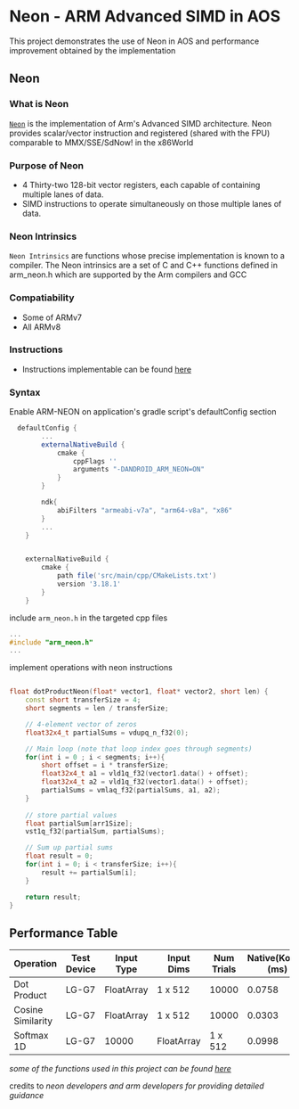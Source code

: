 # Neon - ARM Advanced SIMD in AOS
This project demonstrates the use of Neon in AOS and performance improvement obtained by the implementation

## Neon
### What is Neon
[`Neon`](https://developer.arm.com/documentation/102467/0100/What-is-Neon-?lang=en) is the implementation of Arm's Advanced SIMD architecture. 
Neon provides scalar/vector instruction and registered (shared with the FPU) comparable to MMX/SSE/SdNow! in the x86World

### Purpose of Neon
* 4 Thirty-two 128-bit vector registers, each capable of containing multiple lanes of data.
* SIMD instructions to operate simultaneously on those multiple lanes of data.

### Neon Intrinsics
`Neon Intrinsics` are functions whose precise implementation is known to a compiler. 
The Neon intrinsics are a set of C and C++ functions defined in arm_neon.h which are supported by the Arm compilers and GCC

### Compatiability
- Some of ARMv7
- All ARMv8

### Instructions
- Instructions implementable can be found [here](https://developer.arm.com/architectures/instruction-sets/intrinsics)

### Syntax
Enable ARM-NEON on application's gradle script's defaultConfig section
```gradle
  defaultConfig {
        ...
        externalNativeBuild {
            cmake {
                cppFlags ''
                arguments "-DANDROID_ARM_NEON=ON"
            }
        }

        ndk{
            abiFilters "armeabi-v7a", "arm64-v8a", "x86"
        }
        ...
    }


    externalNativeBuild {
        cmake {
            path file('src/main/cpp/CMakeLists.txt')
            version '3.18.1'
        }
    }

```
include `arm_neon.h` in the targeted cpp files
```C++
...
#include "arm_neon.h"
...
```

implement operations with neon instructions
```C++

float dotProductNeon(float* vector1, float* vector2, short len) {
    const short transferSize = 4;
    short segments = len / transferSize;

    // 4-element vector of zeros
    float32x4_t partialSums = vdupq_n_f32(0);

    // Main loop (note that loop index goes through segments)
    for(int i = 0 ; i < segments; i++){
        short offset = i * transferSize;
        float32x4_t a1 = vld1q_f32(vector1.data() + offset);
        float32x4_t a2 = vld1q_f32(vector1.data() + offset);
        partialSums = vmlaq_f32(partialSums, a1, a2);
    }
  
    // store partial values
    float partialSum[arr1Size];
    vst1q_f32(partialSum, partialSums);

    // Sum up partial sums
    float result = 0;
    for(int i = 0; i < transferSize; i++){
        result += partialSum[i];
    }

    return result;
}
```

## Performance Table
Operation | Test Device | Input Type | Input Dims | Num Trials | Native(Kotlin) (ms) | C++ (ms) | Neon (ms) |
--- | --- |--- | --- | --- |--- | --- |--- |
Dot Product | LG-G7 | FloatArray | 1 x 512 |10000 | 0.0758 | 0.0066 | 0.0048 |
Cosine Similarity | LG-G7 | FloatArray| 1 x 512 |10000 | 0.0303 | 0.0506 | 0.01 |
Softmax 1D | LG-G7 | 10000 | FloatArray |1 x 512 | 0.0998 | 0.0257 | 0.0597 |


_some of the functions used in this project can be found [here](https://developer.arm.com/documentation/102467/0100/Matrix-multiplication-example?lang=en)_

credits to _neon developers and arm developers for providing detailed guidance_
